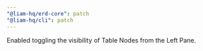 ```yaml
---
"@liam-hq/erd-core": patch
"@liam-hq/cli": patch
---
```


Enabled toggling the visibility of Table Nodes from the Left Pane.
